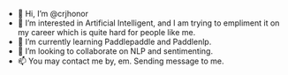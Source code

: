 - 👋 Hi, I’m @crjhonor
- 👀 I’m interested in Artificial Intelligent, and I am trying to empliment it on my career which is quite hard for people like me.
- 🌱 I’m currently learning Paddlepaddle and Paddlenlp.
- 💞️ I’m looking to collaborate on NLP and sentimenting.
- 📫 You may contact me by, em. Sending message to me.

<!---
crjhonor/crjhonor is a ✨ special ✨ repository because its `README.md` (this file) appears on your GitHub profile.
You can click the Preview link to take a look at your changes.
--->

